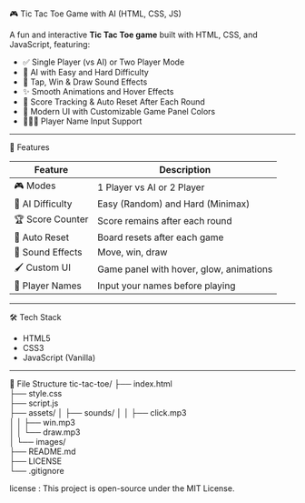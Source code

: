  🎮 Tic Tac Toe Game with AI (HTML, CSS, JS)

A fun and interactive **Tic Tac Toe game** built with HTML, CSS, and JavaScript, featuring:

- ✅ Single Player (vs AI) or Two Player Mode  
- 🧠 AI with Easy and Hard Difficulty  
- 🎵 Tap, Win & Draw Sound Effects  
- ✨ Smooth Animations and Hover Effects  
- 🎯 Score Tracking & Auto Reset After Each Round  
- 🎨 Modern UI with Customizable Game Panel Colors  
- 🧑‍🤝‍🧑 Player Name Input Support

---

 🚀 Features

| Feature | Description |
|--------|-------------|
| 🎮 Modes | 1 Player vs AI or 2 Player |
| 🧠 AI Difficulty | Easy (Random) and Hard (Minimax) |
| 🏆 Score Counter | Score remains after each round |
| 🔁 Auto Reset | Board resets after each game |
| 🎵 Sound Effects | Move, win, draw |
| 🖌️ Custom UI | Game panel with hover, glow, animations |
| 👥 Player Names | Input your names before playing |

---
 🛠️ Tech Stack

- HTML5  
- CSS3  
- JavaScript (Vanilla)  

---

 📂 File Structure
  tic-tac-toe/
├── index.html         
├── style.css           
├── script.js           
├── assets/
│   ├── sounds/
│   │   ├── click.mp3       
│   │   ├── win.mp3         
│   │   └── draw.mp3        
│   └── images/             
├── README.md           
├── LICENSE             
└── .gitignore          

license :
This project is open-source under the MIT License.


